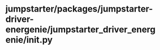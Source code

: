 # jumpstarter/packages/jumpstarter-driver-energenie/jumpstarter_driver_energenie/__init__.py

```python

```